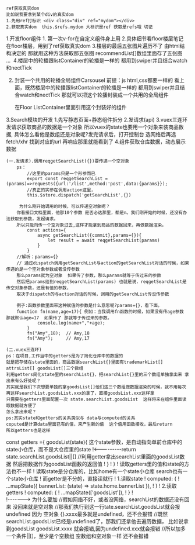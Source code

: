     ref获取真实dom
    比如说我要拿到某个div的真实dom
    1.先用ref打标识 <div class="div" ref="mydom"></div>
    2.获取真实dom  this.$refs.mydom 大标识是ref 获取是refs哦 切记
1.开发floor组件
    1. 第一次v-for在自定义组件身上用
    2.具体细节看floor楼层笔记
        在floor楼层，用到了ref获取真实dom
    3.楼层的最后五张图片遍历不了
        由html结构决定的
        那就用这种方法获取那五张图 recommendList[]数组里面存了五张图
        <img :src="list.recommendList[0]" />
        <img :src="list.recommendList[1]" />
        ...
        <img :src="list.recommendList[4]" />
    4.楼层中的轮播跟listContainer的轮播是一样的 都用到swiper并且结合watch和nectTick
  
2. 封装一个共用的轮播全局组件Carsousel
    前提：js html,css都要一样的
    看上面，既然楼层中的轮播跟listContainer的轮播是一样的 都用到swiper并且结合watch和nectTick
    那就可以把这个轮播封装成一个共用的全局组件

    在Floor ListContainer里面引用这个封装好的组件

3.Search模块的开发
    1.先写静态页面+静态组件拆分
    2.发请求(api)
    3.vuex三连环  发请求获取商品的数据是一个对象 所以vuex的state也要用一个对象来装商品数据,
                  具体怎么看他是数组还是对象呢?发完请求后，打开控制台 选网络后再选fetch/xhr 找到对应的url 再响应那里就能看到了
    4.组件获取仓库数据，动态展示数据
    
    (一.发请求).调用reqgetSearchList({})要传递一个空对象
        ps：
            //这里的params只是一个形参而已
            export const reqgetSearchList = (params)=>requests({url:'/list',method:'post',data:{params}});  
            //真正的实参在调用action这里，
            this.$store.dispatch('getSearchList',{})

         为什么刚开始调用的时候，可以传递空对象呢？
        你看接口文档里面，他那10个参数 是否必选那里，都是n。我们刚开始的时候，还没有办法获取到参数，发起请求。
        所以只能向传一个空对象过去,这样才能拿到商品的数据回来，再做数据渲染。
            const actions={
                async getSearchList({commit},params={}){
                    let result = await reqgetSearchList(params)
                }
            }
        //解析：params={}
        // 通过dispatch调用getSearchList与action的getSearchList对话的时候，如果传递的是一个空对象参数或者没传参数
        那么params就为空对象  如果传了参数，那么params就等于传过来的参数
        然后把params给到reqgetSearchList(params) 也就是说，reqgetSearchList是传空对象参数，还是有值的参数，
        取决于dispatch的与action对话的时候，调用的getSearchList传没传参数

        例子:函数参数里面带这种赋值的参数是什么意思呢?params={}，看下面。
        function fn(name,age=17){ 例如：当我调用fn函数的时候，如果没有传age参数  那就默认age=17  如果传了 那就等于传过来的参数。
                console.log(name+","+age);
            }
            fn("Amy",18);  // Amy,18
            fn("Amy");     // Amy,17

    (二.vuex三连环)
    ps：在项目,工作当中的getters是为了简化仓库中的数据的 
    就是把存储在state里面的，商品数据searchList{}里面有trademarkList[] attrsList[] goodsList[]三个数组
    利用getters简化state里的searchList{}，把searchList{}里的三个数组单独拿出来 拿出来有么好处呢？
    其实就是我们下次想要单独的拿goodsList[]他们这三个数组做数据渲染的时候，就不用每次再这样searchList.goodsList.xxx的拿了，直接goodsList.xxx这样拿
    只需要在getters里面配置一次 state.searchList.goodsList  这样将来在组件里面读取数据就方便了
    怎么拿出来呢？
    ps:其实state和getters的关系类似与 data与computed的关系
    coputed是计算data里面已有的值，来产生新的值  这个值用函数接收，最后return
    所以getters也是这样
 const getters ={
       goodsList(state){ 这个state参数，是自动指向单前仓库中的state小仓库，而不是大仓库里的state
!<---------return state.searchList.goodsList||[] //利用getter拿出searchList里面的goodsList数据  然后把数据作为goodsList函数的返回值
!        }
!    }
!    读取getters里的值和state的方法也不一样
!    读取state是分仓库的，比如home有一个state小仓库  search也有一个state小仓库
!    而getter是不分的，直接读就行
!    1.读取state
!     computed: {
!        ...mapState({ bannerList: (state) => state.home.bannerList }),
!    }
!    2.读取getters
!     computed: {
!        ...mapState(['goodsList']),
!    }
!   
!-------> 为什么要加
        //假如网络不好，或者没网络，searchList的数据还没有回来 没回来就是空对象
        //那我们执行到这一行tate.searchList.goodsList就会报undefined   因为 空对象 {}.xxxx最多就是undefined，还不会报错
         //既然searchList.goodsList已经是undefined了，那我们还拿他去遍历数据，
         比如说拿到goodsList goodsList.xxxx 就会报错,因为undefined.xxx就会报错
         //所以加多一个条件||[]，至少是个空数组  空数组和空对象一样 还不会报错



   
 

